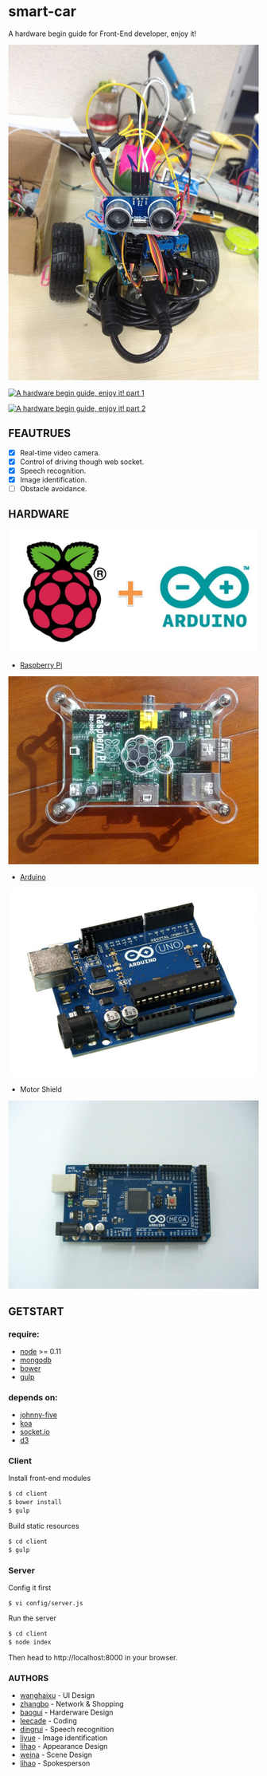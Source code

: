 # smart-car

A hardware begin guide for Front-End developer, enjoy it!

![](https://raw.githubusercontent.com/big-data-visualization/smart-car/master/assets/photo.jpg)

[![A hardware begin guide, enjoy it! part 1](https://img.youtube.com/vi/mbbNnGVcdi4/0.jpg)](https://www.youtube.com/embed/mbbNnGVcdi4?vq=hd1080&autoplay=1 "A hardware begin guide, enjoy it! part 1")

[![A hardware begin guide, enjoy it! part 2 ](https://img.youtube.com/vi/-aC0duCdudE/0.jpg)](https://www.youtube.com/embed/-aC0duCdudE?vq=hd1080&autoplay=1 "A hardware begin guide, enjoy it! part 2 ")

## FEAUTRUES

- [x] Real-time video camera.
- [x] Control of driving though web socket.
- [x] Speech recognition.
- [x] Image identification.
- [ ] Obstacle avoidance.

## HARDWARE

![](https://raw.githubusercontent.com/big-data-visualization/smart-car/master/assets/raspberry_pi_plus_arduino.jpg)

- [Raspberry Pi](http://www.raspberrypi.org/)

![](https://raw.githubusercontent.com/big-data-visualization/smart-car/master/assets/pi.jpg)

- [Arduino](http://www.arduino.cc/)

![](https://raw.githubusercontent.com/big-data-visualization/smart-car/master/assets/arduino.jpg)

- Motor Shield

![](https://raw.githubusercontent.com/big-data-visualization/smart-car/master/assets/motorshield.jpg)

## GETSTART

### require:

- [node](http://nodejs.org/) >= 0.11
- [mongodb](http://www.mongodb.org/)
- [bower](http://bower.io)
- [gulp](http://gulpjs.com)

### depends on:

- [johnny-five](https://github.com/rwaldron/johnny-five)
- [koa](http://koajs.com)
- [socket.io](http://socket.io/)
- [d3](http://d3js.org/)

### Client

Install front-end modules

```bash
$ cd client
$ bower install
$ gulp
```

Build static resources

```bash
$ cd client
$ gulp
```

### Server

Config it first

```
$ vi config/server.js
```

Run the server

```bash
$ cd client
$ node index
```

Then head to http://localhost:8000 in your browser.

### AUTHORS

- [wanghaixu]() - UI Design
- [zhangbo]() - Network & Shopping
- [baogui]() - Harderware Design
- [leecade]() - Coding
- [dingrui]() - Speech recognition
- [liyue]() - Image identification
- [lihao]() - Appearance Design
- [weina]() - Scene Design
- [lihao]() - Spokesperson
